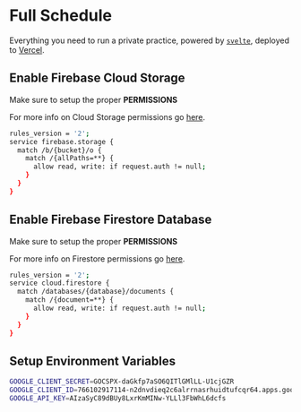 # Full Schedule

Everything you need to run a private practice, powered by [`svelte`](https://github.com/sveltejs/kit/tree/master/packages/create-svelte), deployed to [Vercel](https://vercel.com).



## Enable Firebase Cloud Storage

Make sure to setup the proper <b>PERMISSIONS</b>

For more info on Cloud Storage permissions go <a href="https://firebase.google.com/docs/storage/security/rules-conditions#public" target="_blank">here</a>.

```bash
rules_version = '2';
service firebase.storage {
  match /b/{bucket}/o {
    match /{allPaths=**} {
      allow read, write: if request.auth != null;
    }
  }
}
```

## Enable Firebase Firestore Database

Make sure to setup the proper <b>PERMISSIONS</b>

For more info on Firestore permissions go <a href="https://firebase.google.com/docs/firestore/security/get-started" target="_blank">here</a>.
```bash
rules_version = '2';
service cloud.firestore {
  match /databases/{database}/documents {
    match /{document=**} {
      allow read, write: if request.auth != null;
    }
  }
}
```

## Setup Environment Variables
```bash
GOOGLE_CLIENT_SECRET=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
GOOGLE_CLIENT_ID=766102917114-n2dnvdieq2c6alrrnasrhuidtufcqr64.apps.googleusercontent.com
GOOGLE_API_KEY=AIzaSyC89dBUy8LxrKmMINw-YLLl3FbWhL6dcfs
```
